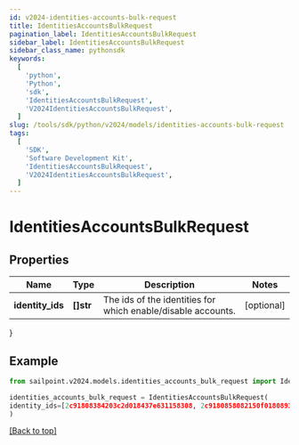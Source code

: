 ```yaml
---
id: v2024-identities-accounts-bulk-request
title: IdentitiesAccountsBulkRequest
pagination_label: IdentitiesAccountsBulkRequest
sidebar_label: IdentitiesAccountsBulkRequest
sidebar_class_name: pythonsdk
keywords:
  [
    'python',
    'Python',
    'sdk',
    'IdentitiesAccountsBulkRequest',
    'V2024IdentitiesAccountsBulkRequest',
  ]
slug: /tools/sdk/python/v2024/models/identities-accounts-bulk-request
tags:
  [
    'SDK',
    'Software Development Kit',
    'IdentitiesAccountsBulkRequest',
    'V2024IdentitiesAccountsBulkRequest',
  ]
---
```


# IdentitiesAccountsBulkRequest

## Properties

| Name | Type | Description | Notes |
| --- | --- | --- | --- |
| **identity_ids** | **[]str** | The ids of the identities for which enable/disable accounts. | [optional] |

}

## Example

```python
from sailpoint.v2024.models.identities_accounts_bulk_request import IdentitiesAccountsBulkRequest

identities_accounts_bulk_request = IdentitiesAccountsBulkRequest(
identity_ids=[2c91808384203c2d018437e631158308, 2c9180858082150f0180893dbaf553fe]
)

```

[[Back to top]](#)
